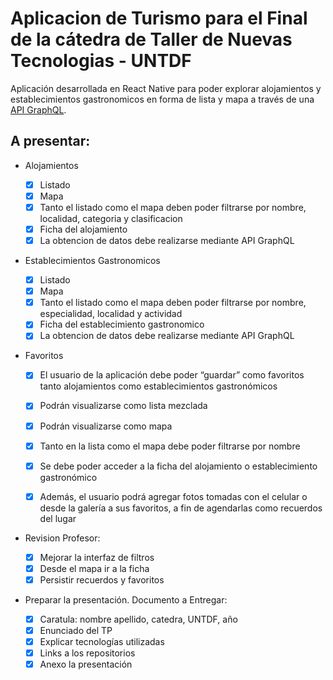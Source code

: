 # Aplicacion de Turismo para el Final de la cátedra de Taller de Nuevas Tecnologias - UNTDF

Aplicación desarrollada en React Native para poder explorar alojamientos y establecimientos gastronomicos en forma de lista y mapa a través de una [API GraphQL](https://github.com/abrigoni/turismo-apigql).

## A presentar: 

* Alojamientos
	- [x] Listado
	- [x] Mapa
	- [x] Tanto el listado como el mapa deben poder filtrarse por nombre, localidad, categoria y clasificacion
	- [x] Ficha del alojamiento
	- [x] La obtencion de datos debe realizarse mediante API GraphQL
* Establecimientos Gastronomicos
	- [x] Listado
	- [x] Mapa
	- [X] Tanto el listado como el mapa deben poder filtrarse por nombre, especialidad, localidad y actividad
	- [x] Ficha del establecimiento gastronomico
	- [x] La obtencion de datos debe realizarse mediante API GraphQL
* Favoritos
	- [x] El usuario de la aplicación debe poder “guardar” como favoritos tanto alojamientos como establecimientos gastronómicos
	- [x] Podrán visualizarse como lista mezclada
	- [x] Podrán visualizarse como mapa
	- [x] Tanto en la lista como el mapa debe poder filtrarse por nombre
	- [x] Se debe poder acceder a la ficha del alojamiento o establecimiento gastronómico
	- [x] Además, el usuario podrá agregar fotos tomadas con el celular o desde la galería a sus favoritos, a fin de agendarlas como recuerdos del lugar


* Revision Profesor: 

	- [x] Mejorar la interfaz de filtros
	- [x] Desde el mapa ir a la ficha
	- [x] Persistir recuerdos y favoritos

* Preparar la presentación. Documento a Entregar: 
	- [x] Caratula: nombre apellido, catedra, UNTDF, año
	- [x] Enunciado del TP
	- [x] Explicar tecnologías utilizadas
	- [x] Links a los repositorios
	- [x] Anexo la presentación